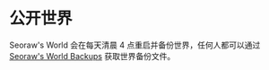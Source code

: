 # 公开世界

Seoraw's World 会在每天清晨 4 点重启并备份世界，任何人都可以通过 [Seoraw's World Backups](http://idc.seoraw.world:32403/backup) 获取世界备份文件。

[](https://s2.loli.net/2022/01/15/4Iurfmj9TL8AyeB.png)
